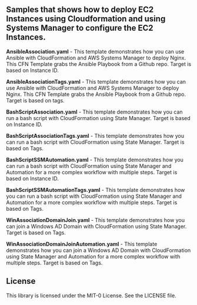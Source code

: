## Samples that shows how to deploy EC2 Instances using Cloudformation and using Systems Manager to configure the EC2 Instances.

**AnsibleAssociation.yaml** - This template demonstrates how you can use Ansible with CloudFormation and AWS Systems Manager to deploy Nginx. This CFN Template grabs the Ansible Playbook from a Github repo. Target is based on Instance ID. 

**AnsibleAssociationTags.yaml** - This template demonstrates how you can use Ansible with CloudFormation and AWS Systems Manager to deploy Nginx. This CFN Template grabs the Ansible Playbook from a Github repo. Target is based on tags.

**BashScriptAssociation.yaml** - This template demonstrates how you can run a bash script with CloudFormation using State Manager. Target is based on Instance ID. 

**BashScriptAssociationTags.yaml** - This template demonstrates how you can run a bash script with CloudFormation using State Manager. Target is based on Tags.

**BashScriptSSMAutomation.yaml** - This template demonstrates how you can run a bash script with CloudFormation using State Manager and Automation for a more complex workflow with multiple steps. Target is based on Instance ID.

**BashScriptSSMAutomationTags.yaml** - This template demonstrates how you can run a bash script with CloudFormation using State Manager and Automation for a more complex workflow with multiple steps. Target is based on Tags.

**WinAssociationDomainJoin.yaml** - This template demonstrates how you can join a Windows AD Domain with CloudFormation using State Manager. Target is based on Tags.

**WinAssociationDomainJoinAutomation.yaml** - This template demonstrates how you can join a Windows AD Domain with CloudFormation using State Manager and Automation for a more complex workflow with multiple steps. Target is based on Tags.

## License

This library is licensed under the MIT-0 License. See the LICENSE file.

